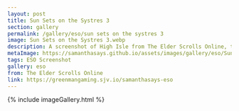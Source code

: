 ```yaml
---
layout: post
title: Sun Sets on the Systres 3
section: gallery
permalink: /gallery/eso/sun sets on the systres 3
image: Sun Sets on the Systres 3.webp
description: A screenshot of High Isle from The Elder Scrolls Online, taken by Samantha Says.
metaImage: https://samanthasays.github.io/assets/images/gallery/eso/Sun Sets on the Systres 3.webp
tags: ESO Screenshot
gallery: eso
from: The Elder Scrolls Online
link: https://greenmangaming.sjv.io/samanthasays-eso
---
```

{% include imageGallery.html %}